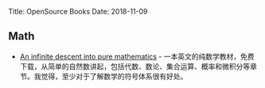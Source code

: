 Title: OpenSource Books
Date: 2018-11-09

## Math

* [An infinite descent into pure mathematics](https://infinitedescent.xyz/) - 一本英文的纯数学教材，免费下载，从简单的自然数讲起，包括代数、数论、集合运算、概率和微积分等章节。我觉得，至少对于了解数学的符号体系很有好处。
